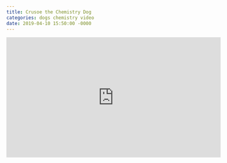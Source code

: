 ```yaml
---
title: Crusoe the Chemistry Dog
categories: dogs chemistry video
date: 2019-04-10 15:50:00 -0000
---
```

<div>
<iframe width="560" height="315" src="https://www.youtube-nocookie.com/embed/XT_86B1u8ok" frameborder="0" allow="accelerometer; autoplay; encrypted-media; gyroscope; picture-in-picture" allowfullscreen></iframe>
</div>
